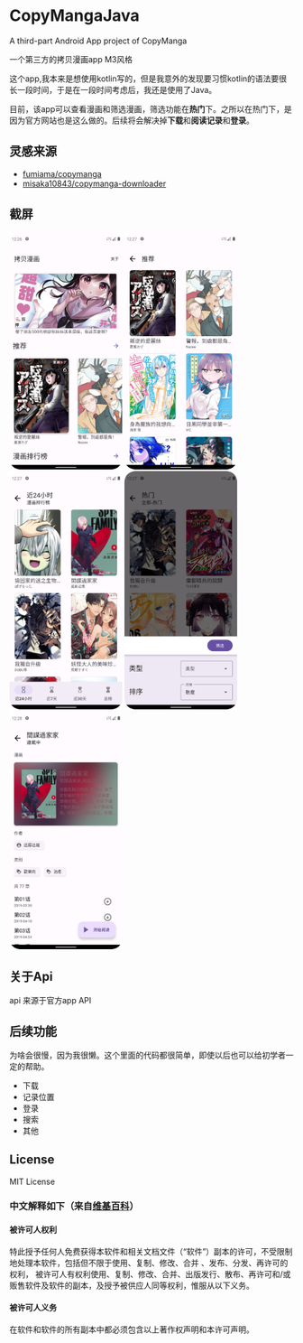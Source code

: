 # CopyMangaJava
 A third-part Android App project of CopyManga
 
 一个第三方的拷贝漫画app M3风格

这个app,我本来是想使用kotlin写的，但是我意外的发现要习惯kotlin的语法要很长一段时间，于是在一段时间考虑后，我还是使用了Java。

目前，该app可以查看漫画和筛选漫画，筛选功能在**热门**下。之所以在热门下，是因为官方网站也是这么做的。后续将会解决掉**下载**和**阅读记录**和**登录**。

## 灵感来源

* [fumiama/copymanga](https://github.com/fumiama/copymanga)
* [misaka10843/copymanga-downloader](https://github.com/misaka10843/copymanga-downloader)

## 截屏

<frgure class="sh">
<img src = "sreenshots/Screenshot_20220330_202635.png" width="200"/> <img src = "sreenshots/Screenshot_20220330_202716.png" width="200"/> <img src = "sreenshots/Screenshot_20220330_202728.png" width="200"/> <img src = "sreenshots/Screenshot_20220330_202749.png" width="200"/> <img src = "sreenshots/Screenshot_20220330_202807.png" width="200"/>
</frgure>



## 关于Api
api 来源于官方app API

## 后续功能
为啥会很慢，因为我很懒。这个里面的代码都很简单，即使以后也可以给初学者一定的帮助。
* 下载
* 记录位置
* 登录
* 搜索
* 其他

## License
MIT License

### 中文解释如下（来自[维基百科](https://zh.wikipedia.org/wiki/MIT%E8%A8%B1%E5%8F%AF%E8%AD%89)）
#### 被许可人权利
特此授予任何人免费获得本软件和相关文档文件（“软件”）副本的许可，不受限制地处理本软件，包括但不限于使用、复制、修改、合并 、发布、分发、再许可的权利， 被许可人有权利使用、复制、修改、合并、出版发行、散布、再许可和/或贩售软件及软件的副本，及授予被供应人同等权利，惟服从以下义务。

#### 被许可人义务
在软件和软件的所有副本中都必须包含以上著作权声明和本许可声明。

